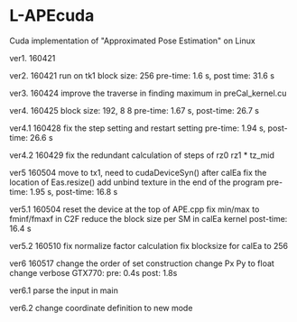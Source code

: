 # L-APEcuda

Cuda implementation of "Approximated Pose Estimation" on Linux

ver1. 160421

ver2. 160421 run on tk1
  block size: 256
  pre-time: 1.6 s, post time: 31.6 s 

ver3. 160424 improve the traverse in finding maximum in preCal_kernel.cu

ver4. 160425
  block size: 192, 8 8
  pre-time: 1.67 s, post-time: 26.7 s

ver4.1 160428
  fix the step setting and restart setting
  pre-time: 1.94 s, post-time: 26.6 s

ver4.2 160429
  fix the redundant calculation of steps of rz0 rz1 * tz_mid

ver5 160504
  move to tx1, need to cudaDeviceSyn() after calEa
  fix the location of Eas.resize()
  add unbind texture in the end of the program
  pre-time: 1.95 s, post-time: 16.8 s

ver5.1 160504
  reset the device at the top of APE.cpp
  fix min/max to fminf/fmaxf in C2F
  reduce the block size per SM in calEa kernel
  post-time: 16.4 s

ver5.2 160510
  fix normalize factor calculation
  fix blocksize for calEa to 256
  
ver6 160517
  change the order of set construction
  change Px Py to float
  change verbose
  GTX770: pre: 0.4s post: 1.8s
  
ver6.1
  parse the input in main
  
ver6.2
  change coordinate definition to new mode